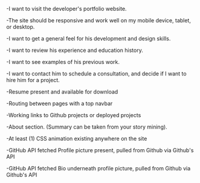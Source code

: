-I want to visit the developer's portfolio website.

-The site should be responsive and work well on my mobile device, tablet, or desktop.

-I want to get a general feel for his development and design skills.

-I want to review his experience and education history.

-I want to see examples of his previous work.

-I want to contact him to schedule a consultation, and decide if I want to hire him for a project.

-Resume present and available for download

-Routing between pages with a top navbar

-Working links to Github projects or deployed projects

-About section. (Summary can be taken from your story mining).

-At least (1) CSS animation existing anywhere on the site

-GitHub API fetched Profile picture present, pulled from Github via Github's API

-GitHub API fetched Bio underneath profile picture, pulled from Github via Github's API
